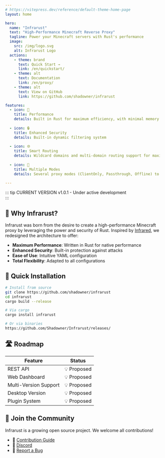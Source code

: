 ```yaml
---
# https://vitepress.dev/reference/default-theme-home-page
layout: home

hero:
  name: "Infrarust"
  text: "High-Performance Minecraft Reverse Proxy"
  tagline: Power your Minecraft servers with Rust's performance
  image:
    src: /img/logo.svg
    alt: Infrarust Logo
  actions:
    - theme: brand
      text: Quick Start →
      link: /en/quickstart/
    - theme: alt
      text: Documentation
      link: /en/proxy/
    - theme: alt
      text: View on GitHub
      link: https://github.com/shadowner/infrarust

features:
  - icon: 🚀
    title: Performance
    details: Built in Rust for maximum efficiency, with minimal memory footprint and optimized CPU usage.
  
  - icon: 🔒
    title: Enhanced Security
    details: Built-in dynamic filtering system
  
  - icon: 🌐
    title: Smart Routing
    details: Wildcard domains and multi-domain routing support for maximum flexibility.
  
  - icon: 🔄
    title: Multiple Modes
    details: Several proxy modes (ClientOnly, Passthrough, Offline) to adapt to your needs.
  
---
```


::: tip CURRENT VERSION
<span class="version-tag">v1.0.1</span> - Under active development
<br>
:::

## 🎯 Why Infrarust?

Infrarust was born from the desire to create a high-performance Minecraft proxy by leveraging the power and security of Rust. Inspired by [Infrared](https://infrared.dev/), we redesigned the architecture to offer:

- **Maximum Performance**: Written in Rust for native performance
- **Enhanced Security**: Built-in protection against attacks
- **Ease of Use**: Intuitive YAML configuration
- **Total Flexibility**: Adapted to all configurations

## 🚀 Quick Installation

```bash
# Install from source
git clone https://github.com/shadowner/infrarust
cd infrarust
cargo build --release

# Via cargo
cargo install infrarust

# Or via binaries
https://github.com/Shadowner/Infrarust/releases/
```

## 🛣️ Roadmap

| Feature | Status |
|---------|--------|
| REST API | 💡 Proposed |
| Web Dashboard | 💡 Proposed |
| Multi-Version Support | 💡 Proposed |
| Desktop Version | 💡 Proposed |
| Plugin System | 💡 Proposed |

## 🤝 Join the Community

Infrarust is a growing open source project. We welcome all contributions!

- 📖 [Contribution Guide](/contributing)
- 💬 [Discord](https://discord.gg/uzs5nZsWaB)
- 🐛 [Report a Bug](https://github.com/shadowner/infrarust/issues)

<script>

// TODO: Look for another way with vitepress
if (typeof window !== 'undefined' && navigator.language.startsWith('fr') && !localStorage.getItem('redirected')) {
  window.location.replace('/fr' + window.location.pathname);
  localStorage.setItem('redirected', 'true');
}
</script>
